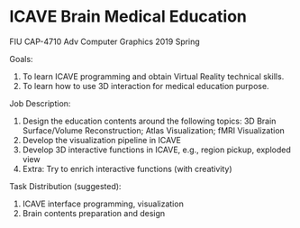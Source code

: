 # ICAVE Brain Medical Education
FIU CAP-4710 Adv Computer Graphics 2019 Spring

Goals:
1. To learn ICAVE programming and obtain Virtual Reality technical skills.
2. To learn how to use 3D interaction for medical education purpose.
 
Job Description:                 	
1. Design the education contents around the following topics: 3D Brain Surface/Volume Reconstruction; Atlas Visualization; fMRI Visualization
2. Develop the visualization pipeline in ICAVE
3. Develop 3D interactive functions in ICAVE, e.g., region pickup, exploded view
4. Extra: Try to enrich interactive functions (with creativity)
 
Task Distribution (suggested):
1. ICAVE interface programming, visualization
2. Brain contents preparation and design
